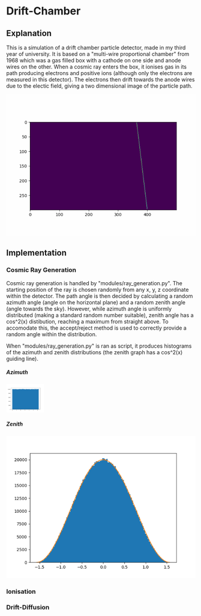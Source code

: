# Drift-Chamber
## Explanation
This is a simulation of a drift chamber particle detector, made in my third year of university. It is based on a "multi-wire proportional chamber" from 1968 which was a gas filled box with a cathode on one side and anode wires on the other. When a cosmic ray enters the box, it ionises gas in its path producing electrons and positive ions (although only the electrons are measured in this detector). The electrons then drift towards the anode wires due to the electic field, giving a two dimensional image of the particle path.

![](https://github.com/SteffanMoore/Drift-Chamber/blob/main/drift_diffusion.gif)

## Implementation
### Cosmic Ray Generation
Cosmic ray generation is handled by "modules/ray_generation.py". The starting position of the ray is chosen randomly from any x, y, z coordinate within the detector. The path angle is then decided by calculating a random azimuth angle (angle on the horizontal plane) and a random zenith angle (angle towards the sky). However, while azimuth angle is uniformly distributed (making a standard random number suitable), zenith angle has a cos^2(x) distibution, reaching a maximum from straight above. To accomodate this, the accept/reject method is used to correctly provide a random angle within the distribution.

When "modules/ray_generation.py" is ran as script, it produces histograms of the azimuth and zenith distributions (the zenith graph has a cos^2(x) guiding line).
##### Azimuth
<p float="left">
  <img src="/Azimuth.png" width="100" />
</p>


##### Zenith
![](https://github.com/SteffanMoore/Drift-Chamber/blob/main/Zenith.png)

### Ionisation
### Drift-Diffusion
